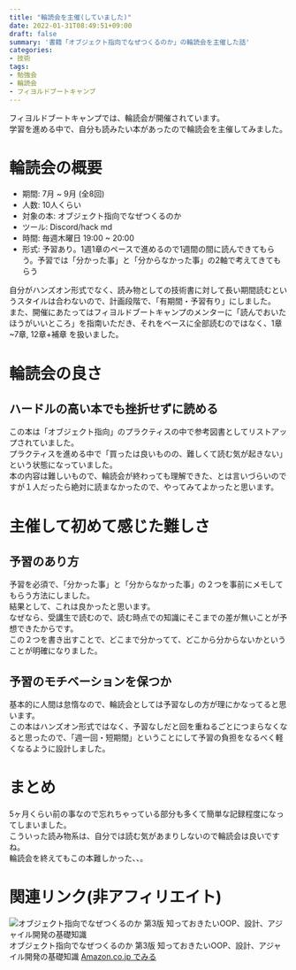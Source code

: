```yaml
---
title: "輪読会を主催(していました)"
date: 2022-01-31T08:49:51+09:00
draft: false
summary: '書籍「オブジェクト指向でなぜつくるのか」の輪読会を主催した話'
categories:
- 技術
tags:
- 勉強会
- 輪読会
- フィヨルドブートキャンプ
---
```


フィヨルドブートキャンプでは、輪読会が開催されています。  
学習を進める中で、自分も読みたい本があったので輪読会を主催してみました。  

# 輪読会の概要

- 期間: 7月 ~ 9月 (全8回)
- 人数: 10人くらい
- 対象の本: オブジェクト指向でなぜつくるのか
- ツール: Discord/hack md
- 時間: 毎週木曜日 19:00 ~ 20:00
- 形式: 予習あり。1週1章のペースで進めるので1週間の間に読んできてもらう。予習では「分かった事」と「分からなかった事」の2軸で考えてきてもらう

自分がハンズオン形式でなく、読み物としての技術書に対して長い期間読むというスタイルは合わないので、計画段階で、「有期間・予習有り」にしました。  
また、開催にあたってはフィヨルドブートキャンプのメンターに「読んでおいたほうがいいところ」を指南いただき、それをベースに全部読むのではなく、1章~7章, 12章+補章 を扱いました。  

# 輪読会の良さ

## ハードルの高い本でも挫折せずに読める

この本は「オブジェクト指向」のプラクティスの中で参考図書としてリストアップされていました。  
プラクティスを進める中で「買ったは良いものの、難しくて読む気が起きない」という状態になっていました。  
本の内容は難しいもので、輪読会が終わっても理解できた、とは言いづらいのですが１人だったら絶対に読まなかったので、やってみてよかったと思います。  

# 主催して初めて感じた難しさ

## 予習のあり方

予習を必須で、「分かった事」と「分からなかった事」の２つを事前にメモしてもらう方法にしました。  
結果として、これは良かったと思います。  
なぜなら、受講生で読むので、読む時点での知識にそこまでの差が無いことが予想できたからです。  
この２つを書き出すことで、どこまで分かってて、どこから分からないかということが明確になりました。  

## 予習のモチベーションを保つか

基本的に人間は怠惰なので、輪読会としては予習なしの方が理にかなってると思います。  
この本はハンズオン形式ではなく、予習なしだと回を重ねるごとにつまらなくなると思ったので、「週一回・短期間」ということにして予習の負担をなるべく軽くなるように設計しました。  

# まとめ

5ヶ月くらい前の事なので忘れちゃっている部分も多くて簡単な記録程度になってしまいました。  
こういった読み物系は、自分では読む気があまりしないので輪読会は良いですね。  
輪読会を終えてもこの本難しかった、、。  

# 関連リンク(非アフィリエイト)

<div class='amazon-item'><img src='https://images-na.ssl-images-amazon.com/images/P/dp/4296000187.09.MZZZZZZZ.jpg' alt='オブジェクト指向でなぜつくるのか 第3版 知っておきたいOOP、設計、アジャイル開発の基礎知識' /> <span class='amazon-item-title'>オブジェクト指向でなぜつくるのか 第3版 知っておきたいOOP、設計、アジャイル開発の基礎知識</span> <span class='amazon-item-link'><a href='https://www.amazon.co.jp/dp/4296000187/?tag=bestylesnet-22'>Amazon.co.jp でみる</a></span></div>
